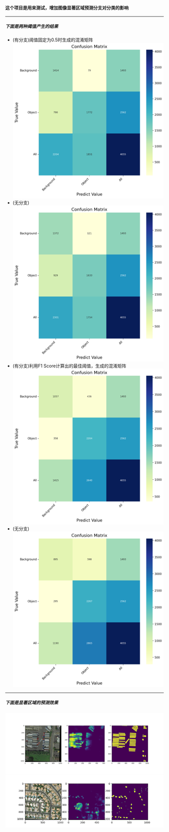 #### 这个项目是用来测试，增加图像显著区域预测分支对分类的影响
***
##### 下面是两种阈值产生的结果
* (有分支)阈值固定为0.5时生成的混淆矩阵
![阈值0.5时的混淆矩阵](src/model_180_best-1Class-0.5.png)
* (无分支)
![阈值0.5时的混淆矩阵](src/model_170-1Class-0.5.png)
* (有分支)利用F1 Score计算出的最佳阈值，生成的混淆矩阵 
![最优阈值的混淆矩阵](src/model_180_best-1Class-None.png)
* (无分支)
![最优阈值的混淆矩阵](src/model_170-1Class-None.png)
***
##### 下面是显著区域的预测效果
![示例1](src/Figure_1.png)
![示例2](src/Figure_2.png)
